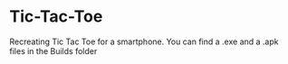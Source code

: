 # Tic-Tac-Toe
Recreating Tic Tac Toe for a smartphone.
You can find a .exe and a .apk files in the Builds folder
